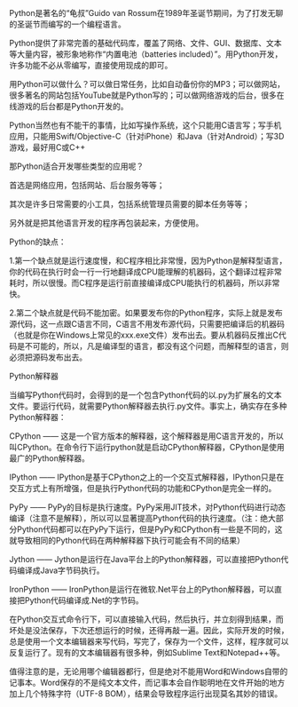 Python是著名的“龟叔”Guido van Rossum在1989年圣诞节期间，为了打发无聊的圣诞节而编写的一个编程语言。

Python提供了非常完善的基础代码库，覆盖了网络、文件、GUI、数据库、文本等大量内容，被形象地称作“内置电池（batteries included）”。用Python开发，许多功能不必从零编写，直接使用现成的即可。

用Python可以做什么？可以做日常任务，比如自动备份你的MP3；可以做网站，很多著名的网站包括YouTube就是Python写的；可以做网络游戏的后台，很多在线游戏的后台都是Python开发的。

Python当然也有不能干的事情，比如写操作系统，这个只能用C语言写；写手机应用，只能用Swift/Objective-C（针对iPhone）和Java（针对Android）；写3D游戏，最好用C或C++

那Python适合开发哪些类型的应用呢？

首选是网络应用，包括网站、后台服务等等；

其次是许多日常需要的小工具，包括系统管理员需要的脚本任务等等；

另外就是把其他语言开发的程序再包装起来，方便使用。

Python的缺点：

1.第一个缺点就是运行速度慢，和C程序相比非常慢，因为Python是解释型语言，你的代码在执行时会一行一行地翻译成CPU能理解的机器码，这个翻译过程非常耗时，所以很慢。而C程序是运行前直接编译成CPU能执行的机器码，所以非常快。

2.第二个缺点就是代码不能加密。如果要发布你的Python程序，实际上就是发布源代码，这一点跟C语言不同，C语言不用发布源代码，只需要把编译后的机器码（也就是你在Windows上常见的xxx.exe文件）发布出去。要从机器码反推出C代码是不可能的，所以，凡是编译型的语言，都没有这个问题，而解释型的语言，则必须把源码发布出去。

Python解释器

当编写Python代码时，会得到的是一个包含Python代码的以.py为扩展名的文本文件。要运行代码，就需要Python解释器去执行.py文件。事实上，确实存在多种Python解释器：

CPython —— 这是一个官方版本的解释器，这个解释器是用C语言开发的，所以叫CPython。在命令行下运行python就是启动CPython解释器，CPython是使用最广的Python解释器。

IPython —— IPython是基于CPython之上的一个交互式解释器，IPython只是在交互方式上有所增强，但是执行Python代码的功能和CPython是完全一样的。

PyPy —— PyPy的目标是执行速度。PyPy采用JIT技术，对Python代码进行动态编译（注意不是解释），所以可以显著提高Python代码的执行速度。（注：绝大部分Python代码都可以在PyPy下运行，但是PyPy和CPython有一些是不同的，这就导致相同的Python代码在两种解释器下执行可能会有不同的结果）

Jython —— Jython是运行在Java平台上的Python解释器，可以直接把Python代码编译成Java字节码执行。

IronPython —— IronPython是运行在微软.Net平台上的Python解释器，可以直接把Python代码编译成.Net的字节码。

在Python交互式命令行下，可以直接输入代码，然后执行，并立刻得到结果，而坏处是没法保存，下次还想运行的时候，还得再敲一遍。因此，实际开发的时候，总是使用一个文本编辑器来写代码，写完了，保存为一个文件，这样，程序就可以反复运行了。现有的文本编辑器有很多种，例如Sublime Text和Notepad++等。

值得注意的是，无论用哪个编辑器都行，但是绝对不能用Word和Windows自带的记事本。Word保存的不是纯文本文件，而记事本会自作聪明地在文件开始的地方加上几个特殊字符（UTF-8 BOM），结果会导致程序运行出现莫名其妙的错误。


